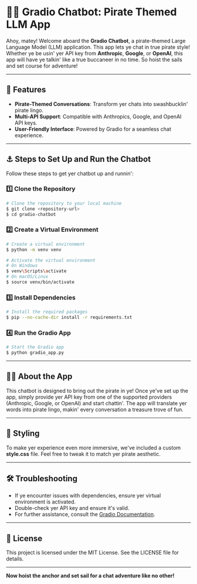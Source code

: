 # 🏴‍☠️ Gradio Chatbot: Pirate Themed LLM App

Ahoy, matey! Welcome aboard the **Gradio Chatbot**, a pirate-themed Large Language Model (LLM) application. This app lets ye chat in true pirate style! Whether ye be usin' yer API key from **Anthropic**, **Google**, or **OpenAI**, this app will have ye talkin' like a true buccaneer in no time. So hoist the sails and set course for adventure!

---

## 🦜 Features
- **Pirate-Themed Conversations**: Transform yer chats into swashbucklin' pirate lingo.
- **Multi-API Support**: Compatible with Anthropics, Google, and OpenAI API keys.
- **User-Friendly Interface**: Powered by Gradio for a seamless chat experience.

---

## ⚓ Steps to Set Up and Run the Chatbot

Follow these steps to get yer chatbot up and runnin':

### 1️⃣ Clone the Repository
```bash
# Clone the repository to your local machine
$ git clone <repository-url>
$ cd gradio-chatbot
```

### 2️⃣ Create a Virtual Environment
```bash
# Create a virtual environment
$ python -m venv venv

# Activate the virtual environment
# On Windows
$ venv\Scripts\activate
# On macOS/Linux
$ source venv/bin/activate
```

### 3️⃣ Install Dependencies
```bash
# Install the required packages
$ pip --no-cache-dir install -r requirements.txt
```

### 4️⃣ Run the Gradio App
```bash
# Start the Gradio app
$ python gradio_app.py
```

---

## 🏴‍☠️ About the App
This chatbot is designed to bring out the pirate in ye! Once ye've set up the app, simply provide yer API key from one of the supported providers (Anthropic, Google, or OpenAI) and start chattin'. The app will translate yer words into pirate lingo, makin' every conversation a treasure trove of fun.

---

## 🎨 Styling
To make yer experience even more immersive, we've included a custom **style.css** file. Feel free to tweak it to match yer pirate aesthetic.

---

## 🛠️ Troubleshooting
- If ye encounter issues with dependencies, ensure yer virtual environment is activated.
- Double-check yer API key and ensure it's valid.
- For further assistance, consult the [Gradio Documentation](https://gradio.app/docs/).

---

## 📜 License
This project is licensed under the MIT License. See the LICENSE file for details.

---

**Now hoist the anchor and set sail for a chat adventure like no other!**

